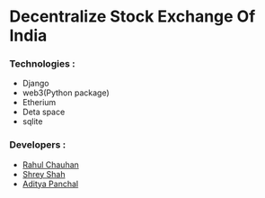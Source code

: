 # Decentralize Stock Exchange Of India


### Technologies :

- Django
- web3(Python package)
- Etherium
- Deta space
- sqlite

### Developers :

- [Rahul Chauhan](https://github.com/Rjchauhan18)
- [Shrey Shah](https://github.com/Shrey0610)
- [Aditya Panchal](https://github.com/Aditya0323)
